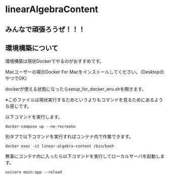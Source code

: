 # linearAlgebraContent

## みんなで頑張ろうぜ！！！

## 環境構築について

環境構築は現状Dockerでやるのがおすすめです。

Macユーザーの場合Docker For Macをインストールしてください。（DesktopのやつでOK）

dockerが使える状態になったらsetup_for_docker_env.shを開きます。

※このファイルは現状実行するためというよりもコマンドを見るためにあるような感じです。

以下コマンドを実行します。

```
docker-compose up --no-recreate
```

別タブで以下コマンドを実行すればコンテナ内で作業できます。

```
docker exec -it linear-algebra-content /bin/bash
```

無事にコンテナ内に入ったら以下コマンドを実行してローカルサーバを起動します。

```
uvicorn main:app --reload
```

